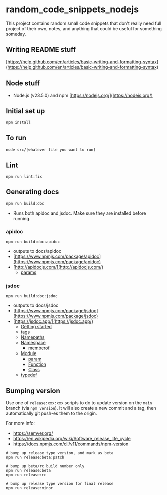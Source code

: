 # random_code_snippets_nodejs

This project contains random small code snippets that don't really need full
project of their own, notes, and anything that could be useful for something someday.

## Writing README stuff

[https://help.github.com/en/articles/basic-writing-and-formatting-syntax](https://help.github.com/en/articles/basic-writing-and-formatting-syntax)

## Node stuff

- Node.js (v23.5.0) and npm [https://nodejs.org/](https://nodejs.org/)

## Initial set up

```
npm install
```

## To run

```
node src/[whatever file you want to run]
```

## Lint

```
npm run lint:fix
```

## Generating docs

```
npm run build:doc
```

- Runs both apidoc and jsdoc. Make sure they are installed before running.

### apidoc

```
npm run build:doc:apidoc
```

- outputs to docs/apidoc
- [https://www.npmjs.com/package/apidoc](https://www.npmjs.com/package/apidoc)
- [http://apidocjs.com/](http://apidocjs.com/)
  - [params](http://apidocjs.com/#params)

### jsdoc

```
npm run build:doc:jsdoc
```

- outputs to docs/jsdoc
- [https://www.npmjs.com/package/jsdoc](https://www.npmjs.com/package/jsdoc)
- [https://jsdoc.app/](https://jsdoc.app/)
  - [Getting started](https://jsdoc.app/about-getting-started.html)
  - [tags](https://jsdoc.app/tags-example.html)
  - [Namepaths](https://jsdoc.app/about-namepaths.html)
  - [Namespace](https://jsdoc.app/tags-namespace.html)
    - [memberof](https://jsdoc.app/tags-memberof.html)
  - [Module](https://jsdoc.app/tags-module.html)
    - [param](https://jsdoc.app/tags-param.html)
    - [Function](https://jsdoc.app/tags-function.html)
    - [Class](https://jsdoc.app/tags-class.html)
  - [typedef](https://jsdoc.app/tags-typedef)

## Bumping version

Use one of `release:xxx:xxx` scripts to do to update version on the `main` branch (via `npm version`). It will also create a new commit and a tag, then automatically git push-es them to the origin.

For more info:

- https://semver.org/
- https://en.wikipedia.org/wiki/Software_release_life_cycle
- https://docs.npmjs.com/cli/v11/commands/npm-version

```
# bump up release type version, and mark as beta
npm run release:beta:patch

# bump up beta/rc build number only
npm run release:beta
npm run release:rc

# bump up release type version for final release
npm run release:minor
```
